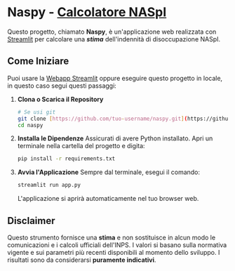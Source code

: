 # Naspy - [Calcolatore NASpI](https://calcolatore-naspi.streamlit.app/)

Questo progetto, chiamato **Naspy**, è un'applicazione web realizzata con [Streamlit](https://calcolatore-naspi.streamlit.app/) per calcolare una _**stima**_ dell'indennità di disoccupazione NASpI. 


##  Come Iniziare

Puoi usare la [Webapp Streamlit](https://calcolatore-naspi.streamlit.app/) oppure eseguire questo progetto in locale, in questo caso segui questi passaggi:

1.  **Clona o Scarica il Repository**
    ```bash
    # Se usi git
    git clone [https://github.com/tuo-username/naspy.git](https://github.com/tuo-username/naspy.git)
    cd naspy
    ```

2.  **Installa le Dipendenze**
    Assicurati di avere Python installato. Apri un terminale nella cartella del progetto e digita:
    ```bash
    pip install -r requirements.txt
    ```

3.  **Avvia l'Applicazione**
    Sempre dal terminale, esegui il comando:
    ```bash
    streamlit run app.py
    ```
    L'applicazione si aprirà automaticamente nel tuo browser web.

## Disclaimer

Questo strumento fornisce una **stima** e non sostituisce in alcun modo le comunicazioni e i calcoli ufficiali dell'INPS. I valori si basano sulla normativa vigente e sui parametri più recenti disponibili al momento dello sviluppo. I risultati sono da considerarsi **puramente indicativi**.
